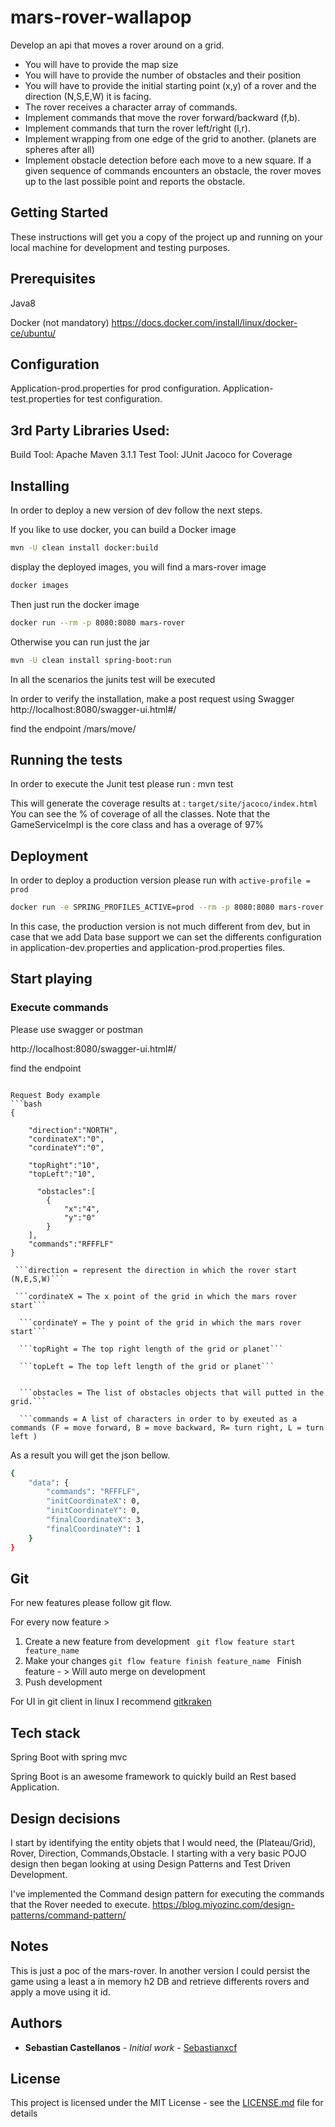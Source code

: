 # mars-rover-wallapop

Develop an api that moves a rover around on a grid.

- You will have to provide the map size
- You will have to provide the number of obstacles and their position
- You will have to provide the initial starting point (x,y) of a rover and the direction (N,S,E,W) it is facing.
- The rover receives a character array of commands.
- Implement commands that move the rover forward/backward (f,b).
- Implement commands that turn the rover left/right (l,r).
- Implement wrapping from one edge of the grid to another. (planets are spheres after all)
- Implement obstacle detection before each move to a new square. If a given sequence of commands encounters an obstacle, the rover moves up to the last possible point and reports the obstacle.

## Getting Started

These instructions will get you a copy of the project up and running on your local machine for development and testing purposes.

## Prerequisites

Java8

Docker (not mandatory)
https://docs.docker.com/install/linux/docker-ce/ubuntu/

## Configuration
Application-prod.properties for prod configuration.
Application-test.properties for test configuration.

## 3rd Party Libraries Used:
Build Tool: Apache Maven 3.1.1
Test Tool: JUnit
Jacoco for Coverage

## Installing

In order to deploy a new version of dev follow the next steps.

If you like to use docker, you can build a Docker image
```bash
mvn -U clean install docker:build
```
display the deployed images, you will find a mars-rover image
 ```bash
 docker images
 ```
Then just run the docker image

 ```bash
 docker run --rm -p 8080:8080 mars-rover
 ```
 
 Otherwise you can run just the jar

```bash
mvn -U clean install spring-boot:run
```

In all the scenarios the junits test will be executed

In order to verify the installation, make a post request using Swagger
http://localhost:8080/swagger-ui.html#/

find the endpoint 
/mars/move/


## Running the tests

In order to execute the Junit test please run : mvn test 

This will generate the coverage results at :
```target/site/jacoco/index.html```
You can see the % of coverage of all the classes.
Note that the GameServiceImpl is the core class and has a overage of 97%

## Deployment

In order to deploy a production version please run with ```active-profile = prod```

```bash 
docker run -e SPRING_PROFILES_ACTIVE=prod --rm -p 8080:8080 mars-rover  --rm -p 8080:8080 mars-rover 
```
In this case, the production version is not much different from dev, but in case that we add Data base support we can set the differents configuration in application-dev.properties and application-prod.properties files.

## Start playing

### Execute commands
Please use swagger or postman

http://localhost:8080/swagger-ui.html#/

find the endpoint 
```/mars/move

Request Body example
```bash
{
	
	"direction":"NORTH",
	"cordinateX":"0",
	"cordinateY":"0",
	
	"topRight":"10",
	"topLeft":"10",
	
	  "obstacles":[
  		{
  			"x":"4",
	  		"y":"0"
  		}
	],
	"commands":"RFFFLF"
}

 ```direction = represent the direction in which the rover start (N,E,S,W)```
 
 ```cordinateX = The x point of the grid in which the mars rover start```
 
  ```cordinateY = The y point of the grid in which the mars rover start```
  
  ```topRight = The top right length of the grid or planet```
   
  ```topLeft = The top left length of the grid or planet```
  
  
  ```obstacles = The list of obstacles objects that will putted in the grid.```
  
  ```commands = A list of characters in order to by exeuted as a commands (F = move forward, B = move backward, R= turn right, L = turn left )
  ```

As a result you will get the json bellow.
```bash
{
    "data": {
        "commands": "RFFFLF",
        "initCoordinateX": 0,
        "initCoordinateY": 0,
        "finalCoordinateX": 3,
        "finalCoordinateY": 1
    }
}
```


## Git
For new features please follow git flow.

For every now feature >
1) Create a new feature from development
``` git flow feature start feature_name```
2) Make your changes
```git flow feature finish feature_name ```
Finish feature - > Will auto merge on development
3) Push development

For UI in git client in linux I recommend [gitkraken](https://www.gitkraken.com/)
 

## Tech stack
Spring Boot with spring mvc

Spring Boot is an awesome framework to quickly build an Rest based Application.

## Design decisions

I start by identifying the entity objets that I would need, the (Plateau/Grid), Rover, Direction, Commands,Obstacle.
I starting with a very basic POJO design  then began looking at using Design Patterns and Test Driven Development.

I've implemented the Command design pattern for executing the commands that the Rover needed to execute.
https://blog.miyozinc.com/design-patterns/command-pattern/


## Notes

This is just a poc of the mars-rover. 
In another version I could persist the game using a least a in memory h2 DB and retrieve differents rovers and apply a move using it id.



## Authors

* **Sebastian Castellanos** - *Initial work* - [Sebastianxcf](https://github.com/sebastianxcf/mars-rover-wallapop)


## License

This project is licensed under the MIT License - see the [LICENSE.md](LICENSE.md) file for details
